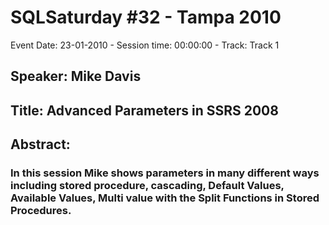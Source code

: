 # SQLSaturday #32 - Tampa 2010
Event Date: 23-01-2010 - Session time: 00:00:00 - Track: Track 1
## Speaker: Mike Davis
## Title: Advanced Parameters in SSRS 2008
## Abstract:
### In this session Mike shows parameters in many different ways including stored procedure, cascading, Default Values, Available Values, Multi value with the Split Functions in Stored Procedures.
